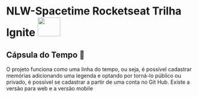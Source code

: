 # NLW-Spacetime Rocketseat Trilha Ignite <img style="width: 60px; height: 50px" src="https://yt3.googleusercontent.com/ytc/AGIKgqMyeURlC9A1NyCFMkUGNlZdJD65UrY-PT6drmTYVA=s900-c-k-c0x00ffffff-no-rj"></img>

## Cápsula do Tempo 🚀
<p>O projeto funciona como uma linha do tempo, ou seja, é possível cadastrar memórias adicionando uma legenda e optando por torná-lo público ou privado, é possível se cadastrar a partir de uma conta no Git Hub. Existe a versão para web e a versão mobile</p>
